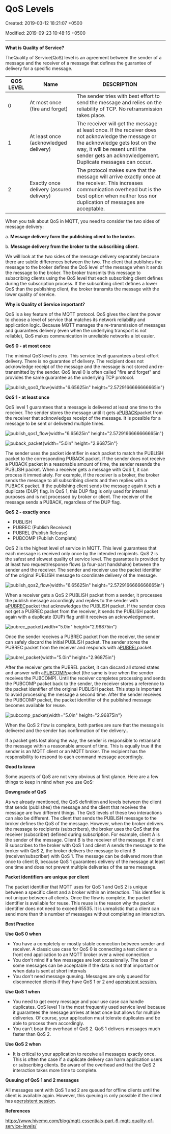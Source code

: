 # QoS Levels

Created: 2019-03-12 18:21:07 +0500

Modified: 2019-09-23 10:48:16 +0500

---

**What is Quality of Service?**

TheQuality of Service(QoS) level is an agreement between the sender of a message and the receiver of a message that defines the guarantee of delivery for a specific message.



| QOS LEVEL | Name                                     | DESCRIPTION                                                                                                                                                                                                                          |
|----------|----------------|----------------------------------------------|
| 0         | At most once (fire and forget)           | The sender tries with best effort to send the message and relies on the reliability of TCP. No retransmission takes place.                                                                                                           |
| 1         | At least once (acknowledged delivery)    | The receiver will get the message at least once. If the receiver does not acknowledge the message or the acknowledge gets lost on the way, it will be resent until the sender gets an acknowledgement. Duplicate messages can occur. |
| 2         | Exactly once delivery (assured delivery) | The protocol makes sure that the message will arrive exactly once at the receiver. This increases communication overhead but is the best option when neither loss nor duplication of messages are acceptable.                        |



When you talk about QoS in MQTT, you need to consider the two sides of message delivery:

a.  **Message delivery form the publishing client to the broker.**

b.  **Message delivery from the broker to the subscribing client.**



We will look at the two sides of the message delivery separately because there are subtle differences between the two. The client that publishes the message to the broker defines the QoS level of the message when it sends the message to the broker. The broker transmits this message to subscribing clients using the QoS level that each subscribing client defines during the subscription process. If the subscribing client defines a lower QoS than the publishing client, the broker transmits the message with the lower quality of service.



**Why is Quality of Service important?**

QoS is a key feature of the MQTT protocol. QoS gives the client the power to choose a level of service that matches its network reliability and application logic. Because MQTT manages the re-transmission of messages and guarantees delivery (even when the underlying transport is not reliable), QoS makes communication in unreliable networks a lot easier.



**QoS 0 - at most once**

The minimal QoS level is zero. This service level guarantees a best-effort delivery. There is no guarantee of delivery. The recipient does not acknowledge receipt of the message and the message is not stored and re-transmitted by the sender. QoS level 0 is often called "fire and forget" and provides the same guarantee as the underlying TCP protocol.

![publish_qos0_flow](media/QoS-Levels-image1.png){width="6.65625in" height="2.5729166666666665in"}

**QoS 1 - at least once**

QoS level 1 guarantees that a message is delivered at least one time to the receiver. The sender stores the message until it gets a[PUBACK](http://docs.oasis-open.org/mqtt/mqtt/v3.1.1/os/mqtt-v3.1.1-os.html#_Toc398718043)packet from the receiver that acknowledges receipt of the message. It is possible for a message to be sent or delivered multiple times.

![publish_qos1_flow](media/QoS-Levels-image2.png){width="6.65625in" height="2.5729166666666665in"}



![puback_packet](media/QoS-Levels-image3.png){width="5.0in" height="2.96875in"}

The sender uses the packet identifier in each packet to match the PUBLISH packet to the corresponding PUBACK packet. If the sender does not receive a PUBACK packet in a reasonable amount of time, the sender resends the PUBLISH packet. When a receiver gets a message with QoS 1, it can process it immediately. For example, if the receiver is a broker, the broker sends the message to all subscribing clients and then replies with a PUBACK packet. If the publishing client sends the message again it sets a duplicate (DUP) flag. In QoS 1, this DUP flag is only used for internal purposes and is not processed by broker or client. The receiver of the message sends a PUBACK, regardless of the DUP flag.



**QoS 2 - exactly once**
-   PUBLISH
-   PUBREC (Publish Received)
-   PUBREL (Publish Release)
-   PUBCOMP (Publish Complete)

QoS 2 is the highest level of service in MQTT. This level guarantees that each message is received only once by the intended recipients. QoS 2 is the safest and slowest quality of service level. The guarantee is provided by at least two request/response flows (a four-part handshake) between the sender and the receiver. The sender and receiver use the packet identifier of the original PUBLISH message to coordinate delivery of the message.

![publish_qos2_flow](media/QoS-Levels-image4.png){width="6.65625in" height="2.5729166666666665in"}

When a receiver gets a QoS 2 PUBLISH packet from a sender, it processes the publish message accordingly and replies to the sender with a[PUBREC](http://docs.oasis-open.org/mqtt/mqtt/v3.1.1/os/mqtt-v3.1.1-os.html#_Toc398718048)packet that acknowledges the PUBLISH packet. If the sender does not get a PUBREC packet from the receiver, it sends the PUBLISH packet again with a duplicate (DUP) flag until it receives an acknowledgement.

![pubrec_packet](media/QoS-Levels-image5.png){width="5.0in" height="2.96875in"}

Once the sender receives a PUBREC packet from the receiver, the sender can safely discard the initial PUBLISH packet. The sender stores the PUBREC packet from the receiver and responds with a[PUBREL](http://docs.oasis-open.org/mqtt/mqtt/v3.1.1/os/mqtt-v3.1.1-os.html#_Toc398718053)packet.

![pubrel_packet](media/QoS-Levels-image6.png){width="5.0in" height="2.96875in"}

After the receiver gets the PUBREL packet, it can discard all stored states and answer with a[PUBCOMP](http://docs.oasis-open.org/mqtt/mqtt/v3.1.1/os/mqtt-v3.1.1-os.html#_Toc398718058)packet (the same is true when the sender receives the PUBCOMP). Until the receiver completes processing and sends the PUBCOMP packet back to the sender, the receiver stores a reference to the packet identifier of the original PUBLISH packet. This step is important to avoid processing the message a second time. After the sender receives the PUBCOMP packet, the packet identifier of the published message becomes available for reuse.

![pubcomp_packet](media/QoS-Levels-image7.png){width="5.0in" height="2.96875in"}

When the QoS 2 flow is complete, both parties are sure that the message is delivered and the sender has confirmation of the delivery..

If a packet gets lost along the way, the sender is responsible to retransmit the message within a reasonable amount of time. This is equally true if the sender is an MQTT client or an MQTT broker. The recipient has the responsibility to respond to each command message accordingly.



**Good to know**

Some aspects of QoS are not very obvious at first glance. Here are a few things to keep in mind when you use QoS:



**Downgrade of QoS**

As we already mentioned, the QoS definition and levels between the client that sends (publishes) the message and the client that receives the message are two different things. The QoS levels of these two interactions can also be different. The client that sends the PUBLISH message to the broker defines the QoS of the message. However, when the broker delivers the message to recipients (subscribers), the broker uses the QoS that the receiver (subscriber) defined during subscription. For example, client A is the sender of the message. Client B is the receiver of the message. If client B subscribes to the broker with QoS 1 and client A sends the message to the broker with QoS 2, the broker delivers the message to client B (receiver/subscriber) with QoS 1. The message can be delivered more than once to client B, because QoS 1 guarantees delivery of the message at least one time and does not prevent multiple deliveries of the same message.



**Packet identifiers are unique per client**

The packet identifier that MQTT uses for QoS 1 and QoS 2 is unique between a specific client and a broker within an interaction. This identifier is not unique between all clients. Once the flow is complete, the packet identifier is available for reuse. This reuse is the reason why the packet identifier does not need to exceed 65535. It is unrealistic that a client can send more than this number of messages without completing an interaction.



**Best Practice**

**Use QoS 0 when**
-   You have a completely or mostly stable connection between sender and receiver. A classic use case for QoS 0 is connecting a test client or a front end application to an MQTT broker over a wired connection.
-   You don't mind if a few messages are lost occasionally. The loss of some messages can be acceptable if the data is not that important or when data is sent at short intervals
-   You don't need message queuing. Messages are only queued for disconnected clients if they have QoS 1 or 2 and a[persistent session](https://www.hivemq.com/blog/mqtt-essentials-part-7-persistent-session-queuing-messages).



**Use QoS 1 when**
-   You need to get every message and your use case can handle duplicates. QoS level 1 is the most frequently used service level because it guarantees the message arrives at least once but allows for multiple deliveries. Of course, your application must tolerate duplicates and be able to process them accordingly.
-   You can't bear the overhead of QoS 2. QoS 1 delivers messages much faster than QoS 2.



**Use QoS 2 when**
-   It is critical to your application to receive all messages exactly once. This is often the case if a duplicate delivery can harm application users or subscribing clients. Be aware of the overhead and that the QoS 2 interaction takes more time to complete.



**Queuing of QoS 1 and 2 messages**

All messages sent with QoS 1 and 2 are queued for offline clients until the client is available again. However, this queuing is only possible if the client has a[persistent session](https://www.hivemq.com/blog/mqtt-essentials-part-7-persistent-session-queuing-messages/).



**References**

<https://www.hivemq.com/blog/mqtt-essentials-part-6-mqtt-quality-of-service-levels/>







